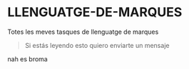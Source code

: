 # LLENGUATGE-DE-MARQUES
Totes les meves tasques de llenguatge de marques

>Si estás leyendo esto quiero enviarte un mensaje

nah es broma